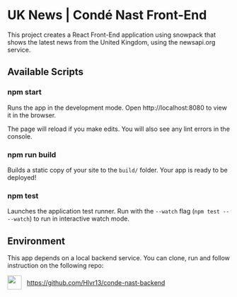 # UK News | Condé Nast Front-End

This project creates a React Front-End application using snowpack
that shows the latest news from the United Kingdom, using the newsapi.org service.

## Available Scripts

### npm start

Runs the app in the development mode.
Open http://localhost:8080 to view it in the browser.

The page will reload if you make edits.
You will also see any lint errors in the console.

### npm run build

Builds a static copy of your site to the `build/` folder.
Your app is ready to be deployed!

### npm test

Launches the application test runner.
Run with the `--watch` flag (`npm test -- --watch`) to run in interactive watch mode.

## Environment

This app depends on a local backend service. You can clone, run and follow instruction on the following repo:

<div style="display:flex; align-items:center">
<img style="margin-right:12px" width="32px" src="https://image.flaticon.com/icons/png/512/25/25231.png">
<a href="https://github.com/Hlvr13/conde-nast-backend" rel="noopener noreferrer">https://github.com/Hlvr13/conde-nast-backend</a>
</div>

